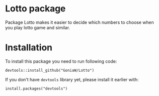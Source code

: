# Lotto package

Package Lotto makes it easier to decide which numbers to choose when you play lotto game and similar. 

# Installation

To install this package you need to run following code:

```
devtools::install_github("GoniaW/Lotto")
```


If you don't have `devtools` library yet, please install it earlier with:

```
install.packages("devtools")
```
